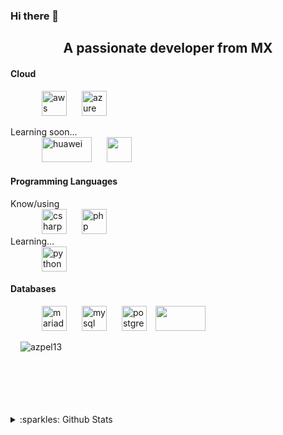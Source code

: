 ### Hi there 👋

<!--
**Azpel13/Azpel13** is a ✨ _special_ ✨ repository because its `README.md` (this file) appears on your GitHub profile.

Here are some ideas to get you started:

- 🔭 I’m currently working on ...
- 🌱 I’m currently learning ...
- 👯 I’m looking to collaborate on ...
- 🤔 I’m looking for help with ...
- 💬 Ask me about ...
- 📫 How to reach me: ...
- 😄 Pronouns: ...
- ⚡ Fun fact: ...
-->


<h2 align="center">A passionate developer from MX</h2>
<div>
  <h4>Cloud</h4>
 <dl>
  <dt>
   <dd><p align="left">
    <img src="https://devicons.github.io/devicon/devicon.git/icons/amazonwebservices/amazonwebservices-original-wordmark.svg" alt="aws" width="40" height="40" hspace="10"/>
       <img src="https://www.vectorlogo.zone/logos/microsoft_azure/microsoft_azure-icon.svg" alt="azure" width="40" height="40" hspace="10"/>
  </dd>
  <dt>Learning soon...</dt>
  <dd>
   <img src="https://www.vectorlogo.zone/logos/huawei/huawei-ar21.svg" alt="huawei" width="80" height="40" hspace="10"/>
  <img src="https://www.vectorlogo.zone/logos/google_cloud/google_cloud-icon.svg" width="40" height="40" hspace="10"/>
  </dd>
  </dt>
 </dl>
</div>

<div>
  <h4> Programming Languages</h4>
  <dl>
    <dt>Know/using</dt>
      <dd><img src="https://devicons.github.io/devicon/devicon.git/icons/csharp/csharp-original.svg" alt="csharp" width="40" height="40" hspace="10" /> 
      <img src="https://devicons.github.io/devicon/devicon.git/icons/php/php-original.svg" alt="php" width="40" height="40"hspace="10" />
      </dd>
    <dt>Learning...</dt>
      <dd><img src="https://devicons.github.io/devicon/devicon.git/icons/python/python-original.svg" alt="python" width="40" height="40" hspace="10"/></dd>
  </dl>
  
</div>
<div>
  <h4>Databases</h4>
 <dl>
  <dd>
    <img src="https://www.vectorlogo.zone/logos/mariadb/mariadb-icon.svg" alt="mariadb" width="40" height="40" hspace="10"/>
    <img src="https://devicons.github.io/devicon/devicon.git/icons/mysql/mysql-original-wordmark.svg" alt="mysql" width="40" height="40" hspace="10"/>
    <img src="https://devicons.github.io/devicon/devicon.git/icons/postgresql/postgresql-original-wordmark.svg" alt="postgresql" width="40" height="40" hspace="10"/>
    <img src="https://cdn.worldvectorlogo.com/logos/microsoft-sql-server.svg" width="80" height="40" />
  </dd>
 </dl>
</div>

<div>
    <img align="left" src="https://github-readme-stats.vercel.app/api/top-langs/?username=azpel13&layout=compact" alt="azpel13" hspace="16" />
  
</div>
<div>
  <p>
  <br><br><br><br><br><br>
  <div>
      <details>
      <summary>:sparkles: Github Stats</summary>
      <img src="https://github-readme-stats.vercel.app/api?username=azpel13&show_icons=true" alt="Azpel13"/>
    </details>
  </div>
  </p>
</div>

